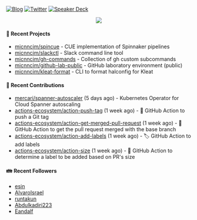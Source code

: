 [![Blog](https://img.shields.io/badge/Blog-0?style=flat-square&logo=gatsby&color=181717&logoColor=white)](https://micnncim.com)
[![Twitter](https://img.shields.io/badge/Twitter-0?style=flat-square&logo=twitter&color=1DA1F2&logoColor=white)](https://twitter.com/micnncim)
[![Speaker Deck](https://img.shields.io/badge/Speaker_Deck-0?style=flat-square&logo=speaker-deck&color=009287&logoColor=white)](https://speakerdeck.com/micnncim)

<p align="center">
<img src="https://github-readme-stats.vercel.app/api?username=micnncim&show_icons=true&count_private=true" />
</p>

#### 🍎 Recent Projects

- [micnncim/spincue](https://github.com/micnncim/spincue) - CUE implementation of Spinnaker pipelines
- [micnncim/slackctl](https://github.com/micnncim/slackctl) - Slack command line tool
- [micnncim/gh-commands](https://github.com/micnncim/gh-commands) - Collection of gh custom subcommands
- [micnncim/github-lab-public](https://github.com/micnncim/github-lab-public) - GitHub laboratory environment (public)
- [micnncim/kleat-format](https://github.com/micnncim/kleat-format) - CLI to format halconfig for Kleat

#### 🌱 Recent Contributions

- [mercari/spanner-autoscaler](https://github.com/mercari/spanner-autoscaler) (5 days ago) - Kubernetes Operator for Cloud Spanner autoscaling
- [actions-ecosystem/action-push-tag](https://github.com/actions-ecosystem/action-push-tag) (1 week ago) - 🔖 GitHub Action to push a Git tag
- [actions-ecosystem/action-get-merged-pull-request](https://github.com/actions-ecosystem/action-get-merged-pull-request) (1 week ago) - 🎣 GitHub Action to get the pull request merged with the base branch
- [actions-ecosystem/action-add-labels](https://github.com/actions-ecosystem/action-add-labels) (1 week ago) - 🏷️ GitHub Action to add labels
- [actions-ecosystem/action-size](https://github.com/actions-ecosystem/action-size) (1 week ago) - 📏 GitHub Action to determine a label to be added based on PR&#39;s size

#### 👪  Recent Followers

- [esin](https://github.com/esin)
- [AlvaroIsrael](https://github.com/AlvaroIsrael)
- [runtakun](https://github.com/runtakun)
- [Abdulkadiri223](https://github.com/Abdulkadiri223)
- [Eandalf](https://github.com/Eandalf)
